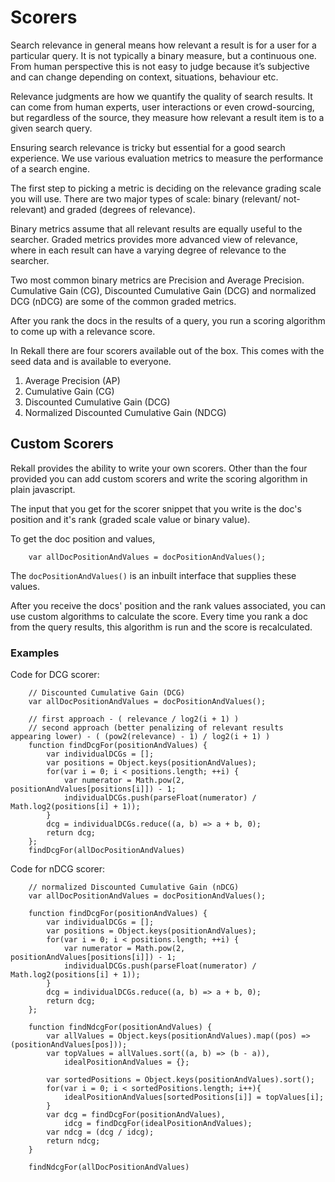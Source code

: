 # Scorers

Search relevance in general means how relevant a result is for a user for a particular query. It is not typically a binary measure, but a continuous one. From human perspective this is not easy to judge because it’s subjective and can change depending on context, situations, behaviour etc.

Relevance judgments are how we quantify the quality of search results. It can come from human experts, user interactions or even crowd-sourcing, but regardless of the source, they measure how relevant a result item is to a given search query. 

Ensuring search relevance is tricky but essential for a good search experience. We use various evaluation metrics to measure the performance of a search engine.

The first step to picking a metric is deciding on the relevance grading scale you will use. There are two major types of scale: binary (relevant/ not-relevant) and graded (degrees of relevance).

Binary metrics assume that all relevant results are equally useful to the searcher. Graded metrics provides more advanced view of relevance, where in each result can have a varying degree of relevance to the searcher.

Two most common binary metrics are Precision and Average Precision.
Cumulative Gain (CG), Discounted Cumulative Gain (DCG) and normalized DCG (nDCG) are some of the common graded metrics.

After you rank the docs in the results of a query, you run a scoring algorithm to come up with a relevance score.

In Rekall there are four scorers available out of the box. This comes with the seed data and is available to everyone.
1. Average Precision (AP)
2. Cumulative Gain (CG)
3. Discounted Cumulative Gain (DCG)
4. Normalized Discounted Cumulative Gain (NDCG)


## Custom Scorers

Rekall provides the ability to write your own scorers. Other than the four provided you can add custom scorers and write the scoring algorithm in plain javascript.

The input that you get for the scorer snippet that you write is the doc's position and it's rank (graded scale value or binary value). 

To get the doc position and values, 

```
    var allDocPositionAndValues = docPositionAndValues();
```

The `docPositionAndValues()` is an inbuilt interface that supplies these values.

After you receive the docs' position and the rank values associated, you can use custom algorithms to calculate the score. Every time you rank a doc from the query results, this algorithm is run and the score is recalculated.

### Examples

Code for DCG scorer:

```
    // Discounted Cumulative Gain (DCG)
    var allDocPositionAndValues = docPositionAndValues();
    
    // first approach - ( relevance / log2(i + 1) )
    // second approach (better penalizing of relevant results appearing lower) - ( (pow2(relevance) - 1) / log2(i + 1) )
    function findDcgFor(positionAndValues) {
        var individualDCGs = [];
        var positions = Object.keys(positionAndValues);
        for(var i = 0; i < positions.length; ++i) {
            var numerator = Math.pow(2, positionAndValues[positions[i]]) - 1;
            individualDCGs.push(parseFloat(numerator) / Math.log2(positions[i] + 1));
        }
        dcg = individualDCGs.reduce((a, b) => a + b, 0);
        return dcg;
    };
    findDcgFor(allDocPositionAndValues)
```

Code for nDCG scorer:

```
    // normalized Discounted Cumulative Gain (nDCG)
    var allDocPositionAndValues = docPositionAndValues();
    
    function findDcgFor(positionAndValues) {
        var individualDCGs = [];
        var positions = Object.keys(positionAndValues);
        for(var i = 0; i < positions.length; ++i) {
            var numerator = Math.pow(2, positionAndValues[positions[i]]) - 1;
            individualDCGs.push(parseFloat(numerator) / Math.log2(positions[i] + 1));
        }
        dcg = individualDCGs.reduce((a, b) => a + b, 0);
        return dcg;
    };
    
    function findNdcgFor(positionAndValues) {
        var allValues = Object.keys(positionAndValues).map((pos) => (positionAndValues[pos]));
        var topValues = allValues.sort((a, b) => (b - a)),
            idealPositionAndValues = {};
    
        var sortedPositions = Object.keys(positionAndValues).sort();
        for(var i = 0; i < sortedPositions.length; i++){
            idealPositionAndValues[sortedPositions[i]] = topValues[i];
        }
        var dcg = findDcgFor(positionAndValues),
            idcg = findDcgFor(idealPositionAndValues);
        var ndcg = (dcg / idcg);
        return ndcg;
    }
    
    findNdcgFor(allDocPositionAndValues)
```
